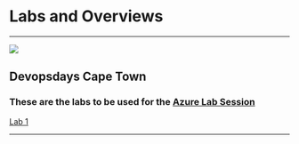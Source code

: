 <h1>Labs and Overviews</h1>
<hr/>
<img src="https://devopsdays.org/events/2019-cape-town/logo.png" />
<h2>Devopsdays Cape Town</h2>
<h3> These are the labs to be used for the <a href="https://devopsdays.org/events/2019-cape-town/program/azure-workshops/">Azure Lab Session</a></h3>
<a href="devopsdays_lab_session1.md">Lab 1</a>

<hr/>
